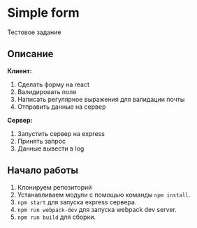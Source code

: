 # Simple form
Тестовое задание 
## Описание 
**Клиент:**
1. Сделать форму на react
2. Валидировать поля
3. Написать регулярное выражения для валидации почты
4. Отправить данные на сервер 

**Сервер:**
1. Запустить сервер на express
2. Принять запрос
3. Данные вывести в log

## Начало работы 
1. Клонируем репозиторий 
2. Устанавливаем модули с помощью команды `npm install`.
3. `npm start` для запуска express сервера.
4. `npm run webpack-dev` для запуска webpack dev server.
5. `npm run build` для сборки. 
